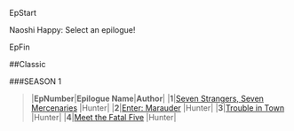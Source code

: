 
EpStart

Naoshi Happy: Select an epilogue!

EpFin

##Classic

###SEASON 1


> |**EpNumber**|**Epilogue Name**|**Author**|
> |**1**|[Seven Strangers, Seven Mercenaries](s1e1.html) |Hunter|
> |**2**|[Enter: Marauder](s1e2.html) |Hunter|
> |**3**|[Trouble in Town](s1e3.html) |Hunter|
> |**4**|[Meet the Fatal Five](s1e4.html) |Hunter|



<script src="{{ '/assets/js/EpFormatter.js' | relative_url }}"></script>